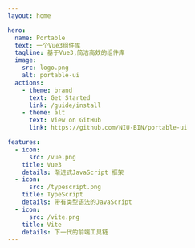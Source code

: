 ```yaml
---
layout: home

hero:
  name: Portable
  text: 一个Vue3组件库
  tagline: 基于Vue3,简洁高效的组件库
  image:
    src: logo.png
    alt: portable-ui
  actions:
    - theme: brand
      text: Get Started
      link: /guide/install
    - theme: alt
      text: View on GitHub
      link: https://github.com/NIU-BIN/portable-ui

features:
  - icon:
      src: /vue.png
    title: Vue3
    details: 渐进式JavaScript 框架
  - icon:
      src: /typescript.png
    title: TypeScript
    details: 带有类型语法的JavaScript
  - icon:
      src: /vite.png
    title: Vite
    details: 下一代的前端工具链
---
```

